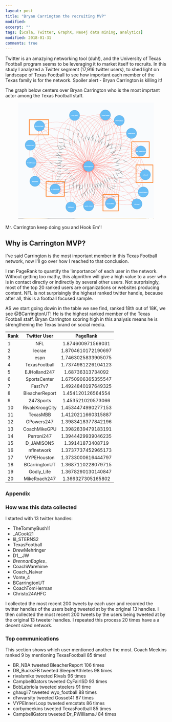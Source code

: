 ```yaml
---
layout: post
title: "Bryan Carrington the recruiting MVP"
modified:
excerpt: ""
tags: [Scala, Twitter, GraphX, Neo4j data mining, analytics]
modified: 2018-01-31
comments: true
---
```


Twitter is an amazying networking tool (duh!), and the University of Texas Football program seems to be leveraging it to market itself to recruits. In this study I analyzed a Twitter segment (17,916 twitter users), to shed light on landscape of Texas Football to see how important each member of the Texas family is for the network. Spoiler alert - Bryan Carrington is killing it!

The graph below centers over Bryan Carrington who is the most imprtant actor among the Texas Football staff.

<figure>
     <img src="/images/Graphs/BC_tweet_map.png">
    <figcaption></figcaption>
</figure>


Mr. Carrington keep doing you and Hook Em'!



## Why is Carrington MVP?

I've said Carrington is the most important member in this Texas Football network, now I'll go over how I reached to that conclusion.


I ran PageRank to quantify the 'importance' of each user in the network. Without getting too mathy, this algorithm will give a high value to a user who is in contact directly or indirectly by several other users. Not surprisingly, most of the top 20 ranked users are organizations or websites producing content. NFL is not surprisingly the highest ranked twitter handle, because after all, this is a football focused sample.

AS we start going dowin in the table we see find, ranked 18th out of 18K, we see @BCarringtonUT! He is the highest ranked member of the Texas Football staff. Bryan Carrington scoring high in this analysis means he is strengthening the Texas brand on social media. 




| Rank | Twitter User        | PageRank  |
| ------------- |:-------------:|:-------------:|
 | 1 | NFL | 1.874600971569031 | 
 | 2 | lecrae | 1.8704610172190697 | 
 | 3 | espn | 1.7463025833905075 | 
 | 4 | TexasFootball | 1.7374981226104123 | 
 | 5 | EJHolland247 | 1.68736313734092 | 
 | 6 | SportsCenter | 1.6750906365355547 | 
 | 7 | Fast7v7 | 1.4924840197649325 | 
 | 8 | BleacherReport | 1.454120126564554 | 
 | 9 | 247Sports | 1.453521020573066 | 
 | 10 | RivalsKroogCity | 1.4534474990277153 | 
 | 11 | TexasMBB | 1.4120211660315887 | 
 | 12 | GPowers247 | 1.3983418377842196 | 
 | 13 | CoachMikeGPU | 1.3982839479183191 | 
 | 14 | Perroni247 | 1.3944429939046235 | 
 | 15 | D_JAMISON5 | 1.39141873408719 | 
 | 16 | nflnetwork | 1.3737737452965173 | 
 | 17 | VYPEHouston | 1.3733000616444797 | 
 | 18 | BCarringtonUT | 1.3687110228079715 | 
 | 19 | Godly_Life | 1.3678290130140847 | 
 | 20 | MikeRoach247 | 1.366327305165802 | 





### Appendix

### How was this data collected

I started with 13 twitter handles:

* TheTommyBush11
* _ACook21
* lil_STERNS2
* TexasFootball
* DrewMehringer
* D1__JW
* _BrennanEagles__
* CoachWarehime
* Coach_Naivar
* Vonte_4
* BCarringtonUT
* CoachTomHerman
* Christo24AHFC

I collected the most recent 200 tweets by each user and recorded the twitter handles of the users being tweeted at by the original 13 handles. I then collected the most recent 200 tweets by the users being tweeted at by the original 13 tweeter handles. I repeated this process 20 times have a a decent sized network.


### Top communications

This section shows which user mentioned another the most. Coach Meekins ranked 9 by mentioning TexasFootball 85 times!

* BR_NBA tweeted BleacherReport 106 times
* DB_BucksFB tweeted SleeperAthletes 98 times
* rivalsmike tweeted Rivals 96 times
* CampbellGators tweeted CyFairISD 93 times
* BobLabriola tweeted steelers 91 time
* ghaugii7 tweeted wyo_football 88 times
* dfwvarsity tweeted Gosset41 87 times
* VYPEInnerLoop tweeted emcstats 86 times
* corbymeekins tweeted TexasFootball 85 times
* CampbellGators tweeted Dr_PWilliamsJ 84 times



